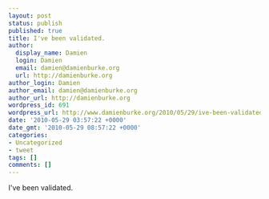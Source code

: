 ```yaml
---
layout: post
status: publish
published: true
title: I've been validated.
author:
  display_name: Damien
  login: Damien
  email: damien@damienburke.org
  url: http://damienburke.org
author_login: Damien
author_email: damien@damienburke.org
author_url: http://damienburke.org
wordpress_id: 691
wordpress_url: http://www.damienburke.org/2010/05/29/ive-been-validated/
date: '2010-05-29 03:57:22 +0000'
date_gmt: '2010-05-29 08:57:22 +0000'
categories:
- Uncategorized
- tweet
tags: []
comments: []
---
```

<p>I've been validated.</p>
